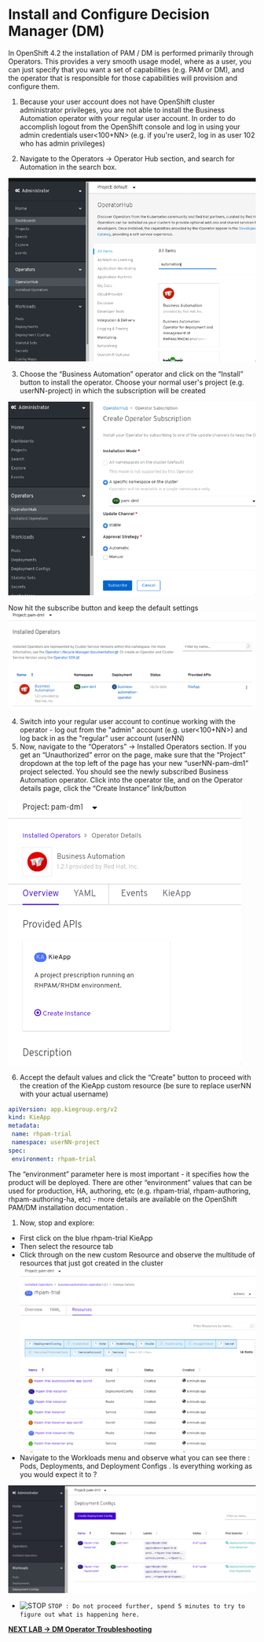 

# Install and Configure Decision Manager (DM)

In OpenShift 4.2 the installation of PAM / DM is performed primarily through Operators. This provides a very smooth usage model, where as a user, you can just specify that you want a set of capabilities (e.g. PAM or DM), and the operator that is responsible for those capabilities will provision and configure them. 

1. Because your user account does not have OpenShift cluster administrator privileges, you are not able to install the Business Automation operator with your regular user account. In order to do accomplish logout from the OpenShift console and log in using your admin credentials user<100+NN> (e.g. if you're user2, log in as user 102 who has admin privileges)

2. Navigate to the Operators -> Operator Hub section, and search for Automation in the search box. 

![OperatorHub](images/lab2_operatorhub.png)

3. Choose the “Business Automation” operator and click on the “Install” button to install the operator. Choose your normal user's project (e.g. userNN-project) in which the subscription will be created

![Operator Subscription](images/lab2_operator_subscription.png)

Now hit the subscribe button and keep the default settings
![Installed BA Operator](images/lab2_installed_ba_operator.png)

4. Switch into your regular user account to continue working with the operator - log out from the "admin" account (e.g. user<100+NN>) and log back in as the "regular" user account (userNN)
5. Now, navigate to the “Operators” -> Installed Operators section. If you get an “Unauthorized” error on the page, make sure that the “Project” dropdown at the top left of the page has your new “userNN-pam-dm1” project selected. You should see the newly subscribed Business Automation operator. Click into the operator tile, and on the Operator details page, click the “Create Instance” link/button

![BA Operator Details](images/lab2_ba_operator_details.png)

6. Accept the default values and click the “Create” button to proceed with the creation of the KieApp custom resource (be sure to replace userNN with your actual username)
   
```yaml
apiVersion: app.kiegroup.org/v2
kind: KieApp
metadata:
 name: rhpam-trial
 namespace: userNN-project
spec:
 environment: rhpam-trial
```

The “environment” parameter here is most important - it specifies how the product will be deployed. There are other “environment” values that can be used for production, HA, authoring, etc (e.g. rhpam-trial,  rhpam-authoring, rhpam-authoring-ha, etc)  - more details are available on the OpenShift PAM/DM installation documentation . 

1. Now, stop and explore: 
* First click on the blue rhpam-trial KieApp
* Then select the resource tab
* Click through on the new custom Resource and observe the multitude of resources that just got created in the cluster
![BA operator resources](images/lab2_ba_operator_resources.png)
* Navigate to the Workloads menu and observe what you can see there : Pods, Deployments, and Deployment Configs . Is everything working as you would expect it to ? 
  
![DM Deployment Configs](images/lab2_dm_deployment_configs.png)

- ![STOP](https://placehold.it/15/f03c15/000000?text=+) `STOP : Do not proceed further, spend 5 minutes to try to figure out what is happening here. `

[**NEXT LAB -> DM Operator Troubleshooting**](2_2_Troubleshoot_Operator.md)
